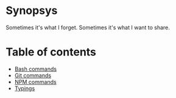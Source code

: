 # Synopsys

Sometimes it's what I forget.
Sometimes it's what I want to share.

# Table of contents

* [Bash commands](https://github.com/another-guy/cheatsheet/blob/master/commands/bash.md#bash)
* [Git commands](https://github.com/another-guy/cheatsheet/blob/master/commands/bash.md#git)
* [NPM commands](https://github.com/another-guy/cheatsheet/blob/master/commands/bash.md#npm)
* [Typings](https://github.com/another-guy/cheatsheet/blob/master/commands/bash.md#typings)
